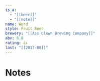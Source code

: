 ```yaml
---
is_a:
  - "[[beer]]"
  - "[[note]]"
name: Word
style: Fruit Beer
brewery: "[[Ass Clown Brewing Company]]"
abv: 6.8
rating: 👍
last: "[[2017-08]]"
---
```

# Notes

